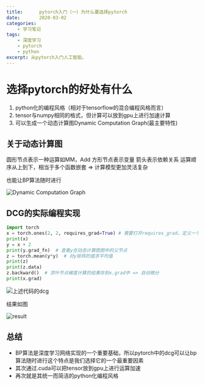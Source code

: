 ```yaml
---
title:      pytorch入门（一）为什么要选择pytorch
date:       2020-03-02
categories:
    - 学习笔记
tags:
    - 深度学习
    - pytorch
    - python
excerpt: 从pytorch入门人工智能。
---
```


# 选择pytorch的好处有什么

1. python化的编程风格（相对于tensorflow的混合编程风格而言）
2. tensor与numpy相同的格式，但计算可以放到gpu上进行加速计算
3. 可以生成一个动态计算图Dynamic Computation Graph(最主要特性)

## 关于动态计算图

圆形节点表示一种运算如MM，Add
方形节点表示变量
箭头表示依赖关系
运算顺序从上到下，相当于多个函数嵌套 => 计算模型更加灵活复杂

也能让BP算法随时进行

![Dynamic Computation Graph](https://i.loli.net/2020/03/02/JioUhPey1rZHM75.png)

## DCG的实际编程实现

```python
import torch
x = torch.ones(2, 2, requires_grad=True) # 需要打开requires_grad，定义一个自动微分变量
print(x)
y = x + 2
print(y.grad_fn)  # 查看y在动态计算图图中的父节点
z = torch.mean(y*y)  # 对y矩阵的值求平均值
print(z)
print(z.data)
z.backward()  # 求叶节点梯度计算的结果存到x.grad中 => 自动微分
print(x.grad)
```

![上述代码的dcg](https://i.loli.net/2020/03/02/N9xtZV75TR6kmri.png)

结果如图

![result](https://i.loli.net/2020/03/02/hBuElwUs8CDWPrO.png)

## 总结

- BP算法是深度学习网络实现的一个重要基础，所以pytorch中的dcg可以让bp算法随时进行这个特点是我们选择它的一个最重要因素
- 其次通过.cuda可以把tensor放到gpu上进行运算加速
- 再次就是其统一而简洁的python化编程风格